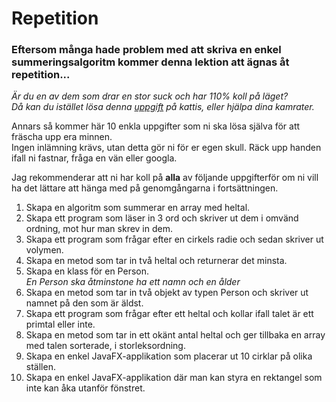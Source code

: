 # Repetition
### Eftersom många hade problem med att skriva en enkel summeringsalgoritm kommer denna lektion att ägnas åt repetition...
*Är du en av dem som drar en stor suck och har 110% koll på läget? <br>
Då kan du istället lösa denna [uppgift](https://open.kattis.com/problems/safe) på kattis, eller hjälpa dina kamrater.*

Annars så kommer här 10 enkla uppgifter som ni ska lösa själva för att fräscha upp era minnen. <br>
Ingen inlämning krävs, utan detta gör ni för er egen skull. Räck upp handen ifall ni fastnar, fråga en vän eller googla.<br>

Jag rekommenderar att ni har koll på **alla** av följande uppgifterför om ni vill ha det lättare att hänga med på genomgångarna i fortsättningen.

1. Skapa en algoritm som summerar en array med heltal.
2. Skapa ett program som läser in 3 ord och skriver ut dem i omvänd ordning, mot hur man skrev in dem.
3. Skapa ett program som frågar efter en cirkels radie och sedan skriver ut volymen.
4. Skapa en metod som tar in två heltal och returnerar det minsta.
5. Skapa en klass för en Person. <br>
*En Person ska åtminstone ha ett namn och en ålder*
6. Skapa en metod som tar in två objekt av typen Person och skriver ut namnet på den som är äldst.
7. Skapa ett program som frågar efter ett heltal och kollar ifall talet är ett primtal eller inte.
8. Skapa en metod som tar in ett okänt antal heltal och ger tillbaka en array med talen sorterade, i storleksordning.
9. Skapa en enkel JavaFX-applikation som placerar ut 10 cirklar på olika ställen.
10. Skapa en enkel JavaFX-applikation där man kan styra en rektangel som inte kan åka utanför fönstret.
